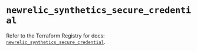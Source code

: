 # `newrelic_synthetics_secure_credential`

Refer to the Terraform Registry for docs: [`newrelic_synthetics_secure_credential`](https://registry.terraform.io/providers/newrelic/newrelic/3.65.0/docs/resources/synthetics_secure_credential).
